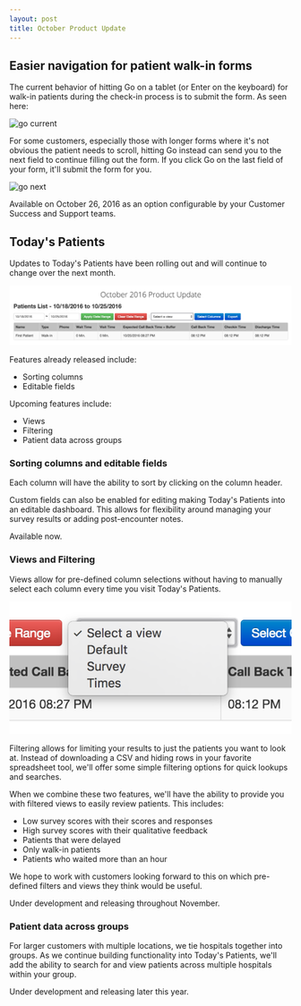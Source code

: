```yaml
---
layout: post
title: October Product Update
---
```


## Easier navigation for patient walk-in forms

The current behavior of hitting Go on a tablet (or Enter on the keyboard) for walk-in patients
during the check-in process is to submit the form. As seen here:

![go current](/img/2016-10-25-go-default.gif)

For some customers, especially those with longer forms where it's not obvious the patient needs
to scroll, hitting Go instead can send you to the next field to continue filling out the form.
If you click Go on the last field of your form, it'll submit the form for you.

![go next](/img/2016-10-25-go-next.gif)

<div class='updates notice'>

Available on October 26, 2016 as an option configurable by your Customer Success and Support teams.

</div>

## Today's Patients

Updates to Today's Patients have been rolling out and will continue to change over the next month.

![today's patients](/img/2016-10-25-todays-patients.png)

Features already released include:

- Sorting columns
- Editable fields

Upcoming features include:

- Views
- Filtering
- Patient data across groups

### Sorting columns and editable fields

Each column will have the ability to sort by clicking on the column header.

Custom fields can also be enabled for editing making Today's Patients into an editable dashboard.
This allows for flexibility around managing your survey results or adding post-encounter notes.

<div class='updates notice'>

Available now.

</div>

### Views and Filtering

Views allow for pre-defined column selections without having to manually select each column
every time you visit Today's Patients.

![view options](/img/2016-10-25-view-options.png)

Filtering allows for limiting your results to just the patients you want to look at. Instead of
downloading a CSV and hiding rows in your favorite spreadsheet tool, we'll offer some simple
filtering options for quick lookups and searches.

When we combine these two features, we'll have the ability to provide you with filtered views to
easily review patients. This includes:

- Low survey scores with their scores and responses
- High survey scores with their qualitative feedback
- Patients that were delayed
- Only walk-in patients
- Patients who waited more than an hour

We hope to work with customers looking forward to this on which pre-defined filters and views they
think would be useful.

<div class='updates notice'>

Under development and releasing throughout November.

</div>

### Patient data across groups

For larger customers with multiple locations, we tie hospitals together into groups. As we
continue building functionality into Today's Patients, we'll add the ability to search for and
view patients across multiple hospitals within your group.

<div class='updates notice'>

Under development and releasing later this year.

</div>
